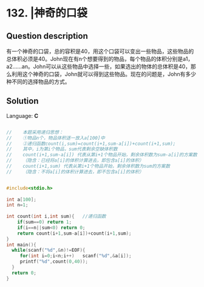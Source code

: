 # 132. |神奇的口袋

## Question description


有一个神奇的口袋，总的容积是40，用这个口袋可以变出一些物品，这些物品的总体积必须是40。John现在有n个想要得到的物品，每个物品的体积分别是a1，a2……an。John可以从这些物品中选择一些，如果选出的物体的总体积是40，那么利用这个神奇的口袋，John就可以得到这些物品。现在的问题是，John有多少种不同的选择物品的方式。


## Solution

Language: **C**

```C

//    本题采用递归思想：
//    ①物品n个，物品体积逐一放入a[100]中
//    ②递归函数count(i,sum)=count(i+1,sum-a[i])+count(i+1,sum);
//    其中，i为第i个物品，sum代表剩余空缺体积数
//    count(i+1,sum-a[i]) 代表从第i+1个物品开始，剩余体积数为sum-a[i]的方案数
//    （隐含：已经将a[i]的体积计算进去，即包含a[i]的体积） 
//    count(i+1,sum) 代表从第i+1个物品开始，剩余体积数为sum的方案数
//    （隐含：不将a[i]的体积计算进去，即不包含a[i]的体积）


#include<stdio.h>
 
int a[100];
int n=1;
 
int count(int i,int sum){   //递归函数
    if(sum==0) return 1;
    if(i==n||sum<0) return 0;
    return count(i+1,sum-a[i])+count(i+1,sum);
}
int main(){
  while(scanf("%d",&n)!=EOF){
     for(int i=0;i<n;i++)   scanf("%d",&a[i]);
     printf("%d",count(0,40));
  }
  return 0;
}
```


